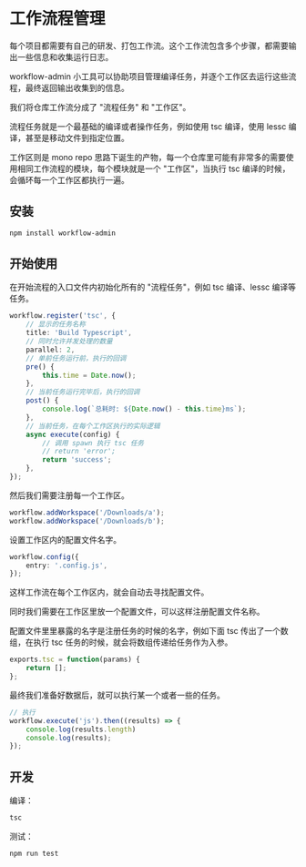 # 工作流程管理

每个项目都需要有自己的研发、打包工作流。这个工作流包含多个步骤，都需要输出一些信息和收集运行日志。

workflow-admin 小工具可以协助项目管理编译任务，并逐个工作区去运行这些流程，最终返回输出收集到的信息。

我们将仓库工作流分成了 "流程任务" 和 "工作区"。

流程任务就是一个最基础的编译或者操作任务，例如使用 tsc 编译，使用 lessc 编译，甚至是移动文件到指定位置。

工作区则是 mono repo 思路下诞生的产物，每一个仓库里可能有非常多的需要使用相同工作流程的模块，每个模块就是一个 "工作区"，当执行 tsc 编译的时候，会循环每一个工作区都执行一遍。


## 安装

```bash
npm install workflow-admin
```

## 开始使用

在开始流程的入口文件内初始化所有的 "流程任务"，例如 tsc 编译、lessc 编译等任务。

```typescript
workflow.register('tsc', {
    // 显示的任务名称
    title: 'Build Typescript',
    // 同时允许并发处理的数量
    parallel: 2,
    // 单前任务运行前，执行的回调
    pre() {
        this.time = Date.now();
    },
    // 当前任务运行完毕后，执行的回调
    post() {
        console.log(`总耗时: ${Date.now() - this.time}ms`);
    },
    // 当前任务，在每个工作区执行的实际逻辑
    async execute(config) {
        // 调用 spawn 执行 tsc 任务
        // return 'error';
        return 'success';
    },
});
```

然后我们需要注册每一个工作区。

```typescript
workflow.addWorkspace('/Downloads/a');
workflow.addWorkspace('/Downloads/b');
```

设置工作区内的配置文件名字。

```typescript
workflow.config({
    entry: '.config.js',
});
```

这样工作流在每个工作区内，就会自动去寻找配置文件。

同时我们需要在工作区里放一个配置文件，可以这样注册配置文件名称。

配置文件里里暴露的名字是注册任务的时候的名字，例如下面 tsc 传出了一个数组，在执行 tsc 任务的时候，就会将数组传递给任务作为入参。

```javascript
exports.tsc = function(params) {
    return [];
};
```

最终我们准备好数据后，就可以执行某一个或者一些的任务。

```typescript
// 执行
workflow.execute('js').then((results) => {
    console.log(results.length)
    console.log(results);
});
```

## 开发

编译：
```bash
tsc
```

测试：
```bash
npm run test
```
